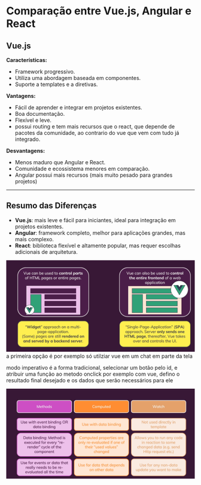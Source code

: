 # Comparação entre Vue.js, Angular e React

## Vue.js

**Características:**
- Framework progressivo.
- Utiliza uma abordagem baseada em componentes.
- Suporte a templates e a diretivas.

**Vantagens:**
- Fácil de aprender e integrar em projetos existentes.
- Boa documentação.
- Flexível e leve.
- possui routing e tem mais recursos que o react, que depende de pacotes da 
comunidade, ao contrario do vue que vem com tudo já integrado.

**Desvantagens:**
- Menos maduro que Angular e React.
- Comunidade e ecossistema menores em comparação.
- Angular possui mais recursos (mais muito pesado para grandes projetos)
---

## Resumo das Diferenças
- **Vue.js**: mais leve e fácil para iniciantes, ideal para integração em projetos existentes.
- **Angular**: framework completo, melhor para aplicações grandes, mas mais complexo.
- **React**: biblioteca flexível e altamente popular, mas requer escolhas adicionais de arquitetura.

![img.png](images/img.png)
a primeira opção é por exemplo só utilziar vue em um chat em parte da tela

modo imperativo é a forma tradicional, selecionar um botão pelo id, e atribuir uma função
ao metodo onclick por exemplo
com vue, defino o resultado final desejado e os dados que serão necessários para ele

![img.png](img.png)